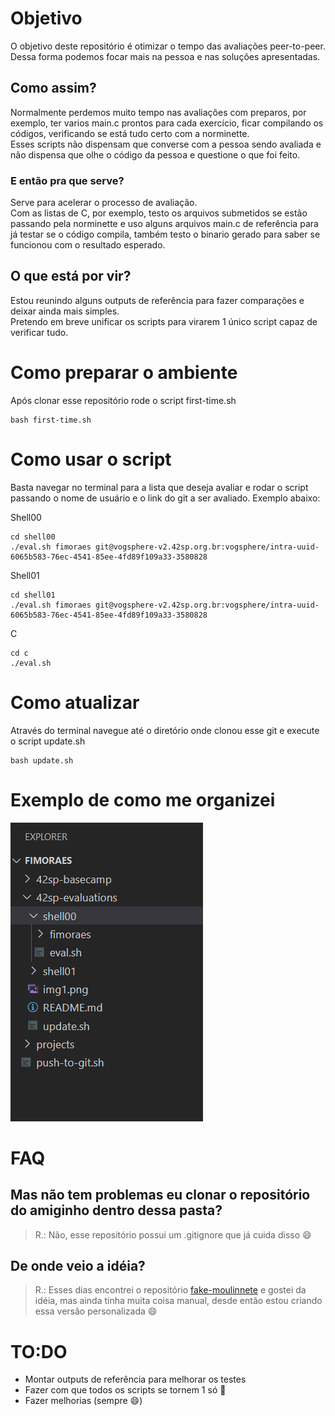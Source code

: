 # Objetivo
O objetivo deste repositório é otimizar o tempo das avaliações peer-to-peer. Dessa forma podemos focar mais na pessoa e nas soluções apresentadas. 
## Como assim?
Normalmente perdemos muito tempo nas avaliações com preparos, por exemplo, ter varios main.c prontos para cada exercício, ficar compilando os códigos, verificando se está tudo certo com a norminette.  
Esses scripts não dispensam que converse com a pessoa sendo avaliada e não dispensa que olhe o código da pessoa e questione o que foi feito.
### E então pra que serve?
Serve para acelerar o processo de avaliação.  
Com as listas de C, por exemplo, testo os arquivos submetidos se estão passando pela norminette e uso alguns arquivos main.c de referência para já testar se o código compila, também testo o binario gerado para saber se funcionou com o resultado esperado.
## O que está por vir?
Estou reunindo alguns outputs de referência para fazer comparações e deixar ainda mais simples.  
Pretendo em breve unificar os scripts para virarem 1 único script capaz de verificar tudo.
# Como preparar o ambiente
Após clonar esse repositório rode o script first-time.sh
```shell
bash first-time.sh
```
# Como usar o script
Basta navegar no terminal para a lista que deseja avaliar e rodar o script passando o nome de usuário e o link do git a ser avaliado.
Exemplo abaixo:

Shell00
```shell
cd shell00
./eval.sh fimoraes git@vogsphere-v2.42sp.org.br:vogsphere/intra-uuid-6065b583-76ec-4541-85ee-4fd89f109a33-3580828
```
Shell01
```shell
cd shell01
./eval.sh fimoraes git@vogsphere-v2.42sp.org.br:vogsphere/intra-uuid-6065b583-76ec-4541-85ee-4fd89f109a33-3580828
```
C
```shell
cd c
./eval.sh
```
# Como atualizar
Através do terminal navegue até o diretório onde clonou esse git e execute o script update.sh
```shell
bash update.sh
```
# Exemplo de como me organizei
![imagem com exemplo da minha estrutura](./img1.png)
# FAQ
## Mas não tem problemas eu clonar o repositório do amiginho dentro dessa pasta?
> R.: Não, esse repositório possui um .gitignore que já cuida disso :smile:
## De onde veio a idéia?
> R.: Esses dias encontrei o repositório [fake-moulinnete](https://github.com/eduardomosko/fake-moulinnete) e gostei da idéia, mas ainda tinha muita coisa manual, desde então estou criando essa versão personalizada :smile:
# TO:DO
- Montar outputs de referência para melhorar os testes
- Fazer com que todos os scripts se tornem 1 só :smiling_face_with_three_hearts:
- Fazer melhorias (sempre :smile:)
